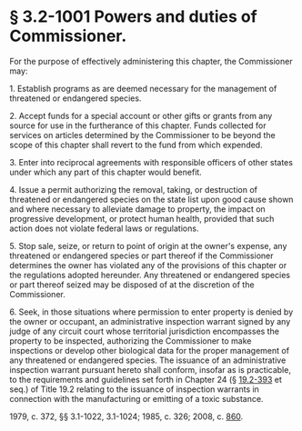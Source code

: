 # § 3.2-1001 Powers and duties of Commissioner.

<p>For the purpose of effectively administering this chapter, the Commissioner may:</p><p>1. Establish programs as are deemed necessary for the management of threatened or endangered species.</p><p>2. Accept funds for a special account or other gifts or grants from any source for use in the furtherance of this chapter. Funds collected for services on articles determined by the Commissioner to be beyond the scope of this chapter shall revert to the fund from which expended.</p><p>3. Enter into reciprocal agreements with responsible officers of other states under which any part of this chapter would benefit.</p><p>4. Issue a permit authorizing the removal, taking, or destruction of threatened or endangered species on the state list upon good cause shown and where necessary to alleviate damage to property, the impact on progressive development, or protect human health, provided that such action does not violate federal laws or regulations.</p><p>5. Stop sale, seize, or return to point of origin at the owner's expense, any threatened or endangered species or part thereof if the Commissioner determines the owner has violated any of the provisions of this chapter or the regulations adopted hereunder. Any threatened or endangered species or part thereof seized may be disposed of at the discretion of the Commissioner.</p><p>6. Seek, in those situations where permission to enter property is denied by the owner or occupant, an administrative inspection warrant signed by any judge of any circuit court whose territorial jurisdiction encompasses the property to be inspected, authorizing the Commissioner to make inspections or develop other biological data for the proper management of any threatened or endangered species. The issuance of an administrative inspection warrant pursuant hereto shall conform, insofar as is practicable, to the requirements and guidelines set forth in Chapter 24 (§ <a href='http://law.lis.virginia.gov/vacode/19.2-393/'>19.2-393</a> et seq.) of Title 19.2 relating to the issuance of inspection warrants in connection with the manufacturing or emitting of a toxic substance.</p><p>1979, c. 372, §§ 3.1-1022, 3.1-1024; 1985, c. 326; 2008, c. <a href='http://lis.virginia.gov/cgi-bin/legp604.exe?081+ful+CHAP0860'>860</a>.</p>